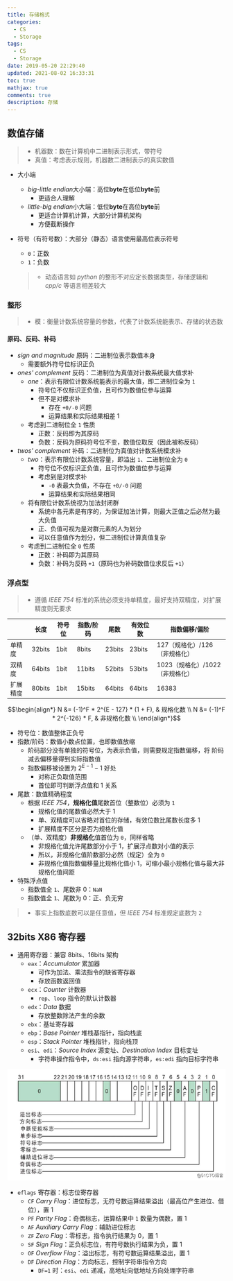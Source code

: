 ```yaml
---
title: 存储格式
categories:
  - CS
  - Storage
tags:
  - CS
  - Storage
date: 2019-05-20 22:29:40
updated: 2021-08-02 16:33:31
toc: true
mathjax: true
comments: true
description: 存储
---
```


##	数值存储

> - 机器数：数在计算机中二进制表示形式，带符号
> - 真值：考虑表示规则，机器数二进制表示的真实数值

-	大小端
	-	*big-little endian*大小端：高位**byte**在低位**byte**前
		-	更适合人理解
	-	*little-big endian*小大端：低位**byte**在高位**byte**前
		-	更适合计算机计算，大部分计算机架构
		-	方便截断操作

-	符号（有符号数）：大部分（静态）语言使用最高位表示符号
	-	`0`：正数
	-	`1`：负数

	> -	动态语言如 *python* 的整形不对应定长数据类型，存储逻辑和 *cpp/c* 等语言相差较大

###	整形

> - 模：衡量计数系统容量的参数，代表了计数系统能表示、存储的状态数

####	原码、反码、补码

-	*sign and magnitude* 原码：二进制位表示数值本身
	-	需要额外符号位标识正负
-	*ones' complement* 反码：二进制位为真值对计数系统最大值求补
	-	*one*：表示有限位计数系统能表示的最大值，即二进制位全为 `1`
		-	符号位不仅标识正负值，且可作为数值位参与运算
		-	但不是对模求补
			-	存在 `+0/-0` 问题
			-	运算结果和实际结果相差 1
	-	考虑到二进制位全 `1` 性质
		-	正数：反码即为其原码
		-	负数：反码为原码符号位不变，数值位取反（因此被称反码）
-	*twos' complement* 补码：二进制位为真值对计数系统模求补
	-	*two*：表示有限位计数系统容量，即溢出 `1`、二进制位全为 `0`
		-	符号位不仅标识正负值，且可作为数值位参与运算
		-	考虑到是对模求补
			-	`-0` 表最大负值，不存在 `+0/-0` 问题
			-	运算结果和实际结果相同
	-	将有限位计数系统视为加法封闭群
		-	系统中各元素是有序的，为保证加法计算，则最大正值之后必然为最大负值
		-	正、负值可视为是对群元素的人为划分
		-	可以任意值作为划分，但二进制位计算真值复杂
	-	考虑到二进制位全 `0` 性质
		-	正数：补码即为其原码
		-	负数：补码为反码 `+1`（原码也为补码数值位求反后 `+1`）

###	浮点型

> - 遵循 *IEEE 754* 标准的系统必须支持单精度，最好支持双精度，对扩展精度则无要求

||长度|符号位|指数/阶码|尾数|有效位数|指数偏移/偏阶|
|-----|-----|-----|-----|-----|-----|-----|
|单精度|32bits|1bit|8bits|23bits|23bits|127（规格化）/126（非规格化）|
|双精度|64bits|1bit|11bits|52bits|53bits|1023（规格化）/1022（非规格化）|
|扩展精度|80bits|1bit|15bits|64bits|64bits|16383|

$$\begin{align*}
N &= (-1)^F * 2^{E - 127} * (1 + F), & 规格化数 \\
N &= (-1)^F * 2^{-126} * F, & 非规格化数 \\
\end{align*}$$

-	符号位：数值整体正负号
-	指数/阶码：数值小数点位置，也即数值放缩
	-	阶码部分没有单独的符号位，为表示负值，则需要规定指数偏移，将
		阶码减去偏移量得到实际指数值
	-	指数偏移被设置为 $2^{E-1} - 1$ 好处
		-	对称正负取值范围
		-	首位即可判断浮点值和 1 关系
-	尾数：数值精确程度
	-	根据 *IEEE 754*，**规格化值**尾数首位（整数位）必须为 `1`
		-	规格化值的尾数值必然大于 1
		-	单、双精度可以省略对首位的存储，有效位数比尾数长度多 1
		-	扩展精度不区分是否为规格化值
	-	（单、双精度）**非规格化**值首位为 `0`，同样省略
		-	非规格化值允许尾数部分小于 1，扩展浮点数对小值的表示
		-	所以，非规格化值阶数部分必然（规定）全为 `0`
		-	非规格化值指数偏移量比规格化值小 1，可缩小最小规格化值与最大非规格化值间距
-	特殊浮点值
	-	指数值全 `1`、尾数非 0：`NaN`
	-	指数值全 `1`、尾数为 0：正、负无穷

> - 事实上指数底数可以是任意值，但 *IEEE 754* 标准规定底数为 `2`

##	32bits X86 寄存器

-	通用寄存器：兼容 8bits、16bits 架构
	-	`eax`：*Accumulator* 累加器
		-	可作为加法、乘法指令的缺省寄存器
		-	存放函数返回值
	-	`ecx`：*Counter* 计数器
		-	`rep`、`loop` 指令的默认计数器
	-	`edx`：*Data* 数据
		-	存放整数除法产生的余数
	-	`ebx`：基址寄存器
	-	`ebp`：*Base Pointer* 堆栈基指针，指向栈底
	-	`esp`：*Stack Pointer* 堆栈指针，指向栈顶
	-	`esi`、`edi`：*Source Index* 源变址、*Destination Index* 目标变址
		-	字符串操作指令中，`ds:esi` 指向源字符串，`es:edi` 指向目标字符串

![x86_register_eflags](imgs/x86_register_eflags.png)

-	`eflags` 寄存器：标志位寄存器
	-	`CF` *Carry Flag*：进位标志，无符号数运算结果溢出（最高位产生进位、借位），置 1
	-	`PF` *Parity Flag*：奇偶标志，运算结果中 `1` 数量为偶数，置 1
	-	`AF` *Auxiliary Carry Flag*：辅助进位标志
	-	`ZF` *Zero Flag*：零标志，指令执行结果为 0，置 1
	-	`SF` *Sign Flag*：正负标志位，有符号数执行结果为负，置 1
	-	`OF` *Overflow Flag*：溢出标志，有符号数运算结果溢出，置 1
	-	`DF` *Direction Flag*：方向标志，控制字符串指令方向
		-	`DF=1` 时：`esi`、`edi` 递减，高地址向低地址方向处理字符串
	


